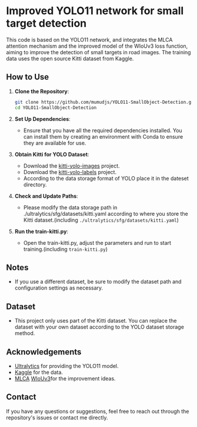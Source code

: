 # Improved YOLO11 network for small target detection

This code is based on the YOLO11 network, and integrates the MLCA attention mechanism and the improved model of the WIoUv3 loss function, aiming to improve the detection of small targets in road images. The training data uses the open source Kitti dataset from Kaggle.


## How to Use

1. **Clone the Repository**:
    ```bash
    git clone https://github.com/mumudjs/YOLO11-SmallObject-Detection.git
    cd YOLO11-SmallObject-Detection
    ```

2. **Set Up Dependencies**:
   - Ensure that you have all the required dependencies installed. You can install them by creating an environment with Conda to ensure they are available for use.

3. **Obtain Kitti for YOLO Dataset**:
   - Download the [kitti-yolo-images](https://www.kaggle.com/code/shreydan/kitti-object-detection-yolov8n/input?scriptVersionId=141221275) project.
   - Download the [kitti-yolo-labels](https://www.kaggle.com/datasets/shreydan/kitti-dataset-yolo-format?select=labels) project.
   - According to the data storage format of YOLO place it in the dateset directory.

4. **Check and Update Paths**:
   - Please modify the data storage path in ./ultralytics/sfg/datasets/kitti.yaml according to where you store the Kitti dataset.(including `./ultralytics/sfg/datasets/kitti.yaml`)

5. **Run the train-kitti.py**:
   - Open the train-kitti.py, adjust the parameters and run to start training.(including `train-kitti.py`)


## Notes

- If you use a different dataset, be sure to modify the dataset path and configuration settings as necessary.

## Dataset

- This project only uses part of the Kitti dataset. You can replace the dataset with your own dataset according to the YOLO dataset storage method.


## Acknowledgements

- [Ultralytics](https://github.com/ultralytics/ultralytics) for providing the YOLO11 model.
- [Kaggle](https://www.kaggle.com/datasets/shreydan/kitti-dataset-yolo-format?select=labels) for the data.
- [MLCA](https://www.sciencedirect.com/science/article/abs/pii/S0952197623006267) [WIoUv3](https://arxiv.org/abs/2301.10051)for the improvement ideas.

## Contact

If you have any questions or suggestions, feel free to reach out through the repository's issues or contact me directly.
